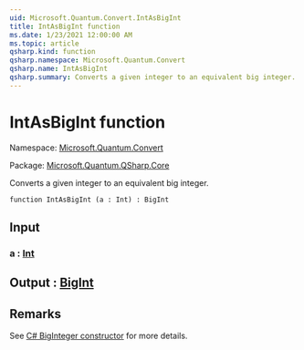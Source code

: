 ```yaml
---
uid: Microsoft.Quantum.Convert.IntAsBigInt
title: IntAsBigInt function
ms.date: 1/23/2021 12:00:00 AM
ms.topic: article
qsharp.kind: function
qsharp.namespace: Microsoft.Quantum.Convert
qsharp.name: IntAsBigInt
qsharp.summary: Converts a given integer to an equivalent big integer.
---
```


# IntAsBigInt function

Namespace: [Microsoft.Quantum.Convert](xref:Microsoft.Quantum.Convert)

Package: [Microsoft.Quantum.QSharp.Core](https://nuget.org/packages/Microsoft.Quantum.QSharp.Core)


Converts a given integer to an equivalent big integer.

```qsharp
function IntAsBigInt (a : Int) : BigInt
```


## Input

### a : [Int](xref:microsoft.quantum.lang-ref.int)





## Output : [BigInt](xref:microsoft.quantum.lang-ref.bigint)



## Remarks

See [C# BigInteger constructor](https://docs.microsoft.com/dotnet/api/system.numerics.biginteger.-ctor?view=netframework-4.7.2#System_Numerics_BigInteger__ctor_System_Int64_) for more details.